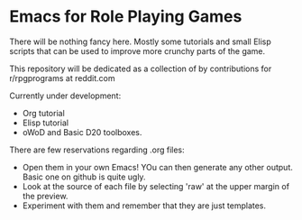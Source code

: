 # Emacs for Role Playing Games #

There will be nothing fancy here. Mostly some tutorials and small Elisp scripts that can be used to improve more crunchy parts of the game.

This repository will be dedicated as a collection of by contributions for r/rpgprograms at reddit.com

Currently under development:

* Org tutorial
* Elisp tutorial
* oWoD and Basic D20 toolboxes.

There are few reservations regarding .org files:

* Open them in your own Emacs! YOu can then generate any other output. Basic one on github is quite ugly.
* Look at the source of each file by selecting 'raw' at the upper margin of the preview.
* Experiment with them and remember that they are just templates.


